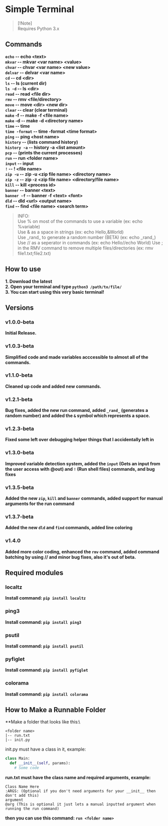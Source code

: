 # Simple Terminal

> [!Note]\
> Requires Python 3.x

## Commands
**```echo``` -- echo \<text\>\
```mkvar``` -- mkvar \<var name\> \<value\>\
```chvar``` -- chvar \<var name\> \<new value\>\
```delvar``` -- delvar \<var name\>\
```cd``` -- cd \<dir\>\
```ls``` -- ls (current dir)\
```ls -d``` -- ls \<dir>\
```read``` -- read \<file dir>\
```rmv``` -- rmv \<file/directory>\
```move``` -- move \<dir\> \<new dir\>\
```clear``` -- clear (clear terminal)\
```make``` -f -- make -f \<file name\>\
```make``` -d -- make -d \<directory name\>\
```time``` -- time\
```time -format``` -- time -format \<time format\>\
```ping``` -- ping \<host name\>\
```history``` -- (lists command history)\
```history -a``` -- history -a \<list amount\>\
```pcp``` -- (prints the current processes)\
```run``` -- run \<folder name>\
```input``` -- input <text>\
```!``` -- ! \<file name>\
```zip -u``` -- zip -u \<zip file name> \<directory name>\
```zip -z``` -- zip -z \<zip file name> <directory/file name>\
```kill``` -- kill \<process id>\
```banner``` -- banner \<text>\
```banner -f``` -- banner -f \<text> \<font>\
```dld``` -- dld \<url> \<output name>\
```find``` -- find \<file name> \<search term>**

> INFO:\
> Use % on most of the commands to use a variable (ex: echo %variable)\
> Use & as a space in strings (ex: echo Hello,&World)\
> Use \_rand_ to generate a random number (BETA) (ex: echo \_rand_)
> Use // as a seperator in commands (ex: echo Hello//echo World)
> Use ; in the RMV command to remove multiple files/directories (ex: rmv file1.txt;file2.txt)

## How to use
**1. Download the latest\
2. Open your terminal and type ```python3 /path/to/file/```\
3. You can start using this very basic terminal!**
## Versions
### v1.0.0-beta
**Initial Release.**
### v1.0.3-beta
**Simplified code and made variables acccessible to almost all of the commands.**
### v1.1.0-beta
**Cleaned up code and added new commands.**
### v1.2.1-beta
**Bug fixes, added the new run command, added ```_rand_``` (generates a random number) and added the ```&``` symbol which represents a space.**
### v1.2.3-beta
**Fixed some left over debugging helper things that I accidentally left in**
### v1.3.0-beta
**Improved variable detection system, added the ```input``` (Gets an input from the user access with @out) and ```!``` (Run shell files) commands, and bug fixes**
### v1.3.5-beta
**Added the new ```zip```, ```kill``` and ```banner``` commands, added support for manual arguments for the run command**
### v1.3.7-beta
**Added the new ```dld``` and ```find``` commands, added line coloring**
### v1.4.0
**Added more color coding, enhanced the ```rmv``` command, added command batching by using // and minor bug fixes, also it's out of beta.**

## Required modules
### localtz
**Install command: ```pip install localtz```**
### ping3
**Install command: ```pip install ping3```**
### psutil
**Install command: ```pip install psutil```**
### pyfiglet
**Install command: ```pip install pyfiglet```**
### colorama
**Install command: ```pip install colorama```**

## How to Make a Runnable Folder
**Make a folder that looks like this:\
```text
<folder name>
|-- run.txt
|-- init.py
```
init.py must have a class in it, example:
```python
class Main:
  def __init__(self, params):
    # Some code
  ```

**run.txt must have the class name and required arguments, example:**

```text
Class Name Here
:ARGS: (Optional if you don't need arguments for your __init__ then don't add this)
argument
@arg (This is optional it just lets a manual inputted argument when running the run command)
```
**then you can use this command: ```run <folder name>```**

